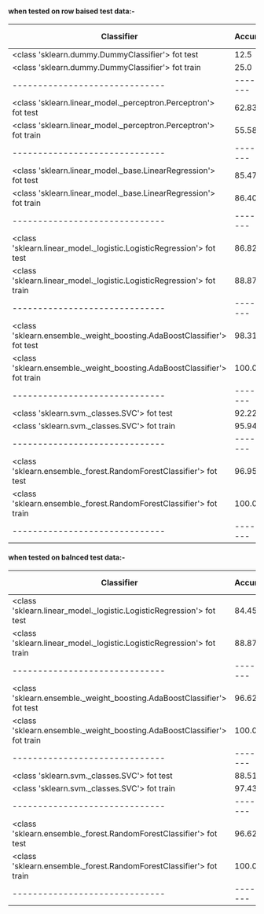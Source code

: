 #### when tested on row baised test data:-
|          Classifier          | Accuracy | F1 Score |
|------------------------------|----------|----------|
| <class 'sklearn.dummy.DummyClassifier'> fot test | 12.5 | 2.7778 |
| <class 'sklearn.dummy.DummyClassifier'> fot train | 25.0 | 10.0 |
|------------------------------|----------|----------|
| <class 'sklearn.linear_model._perceptron.Perceptron'> fot test | 62.8378 | 58.3415 |
| <class 'sklearn.linear_model._perceptron.Perceptron'> fot train | 55.5866 | 51.8252 |
|------------------------------|----------|----------|
| <class 'sklearn.linear_model._base.LinearRegression'> fot test | 85.473 | 85.9395 |
| <class 'sklearn.linear_model._base.LinearRegression'> fot train | 86.406 | 86.6101 |
|------------------------------|----------|----------|
| <class 'sklearn.linear_model._logistic.LogisticRegression'> fot test | 86.8243 | 86.7755 |
| <class 'sklearn.linear_model._logistic.LogisticRegression'> fot train | 88.8734 | 88.8132 |
|------------------------------|----------|----------|
| <class 'sklearn.ensemble._weight_boosting.AdaBoostClassifier'> fot test | 98.3108 | 98.3168 |
| <class 'sklearn.ensemble._weight_boosting.AdaBoostClassifier'> fot train | 100.0 | 100.0 |
|------------------------------|----------|----------|
| <class 'sklearn.svm._classes.SVC'> fot test | 92.2297 | 92.035 |
| <class 'sklearn.svm._classes.SVC'> fot train | 95.9497 | 95.9222 |
|------------------------------|----------|----------|
| <class 'sklearn.ensemble._forest.RandomForestClassifier'> fot test | 96.9595 | 97.001 |
| <class 'sklearn.ensemble._forest.RandomForestClassifier'> fot train | 100.0 | 100.0 |
|------------------------------|----------|----------|

#### when tested on balnced test data:-
|          Classifier          | Accuracy | F1 Score |
|------------------------------|----------|----------|
| <class 'sklearn.linear_model._logistic.LogisticRegression'> fot test | 84.4595 | 83.996 |
| <class 'sklearn.linear_model._logistic.LogisticRegression'> fot train | 88.8734 | 88.8132 |
|------------------------------|----------|----------|
| <class 'sklearn.ensemble._weight_boosting.AdaBoostClassifier'> fot test | 96.6216 | 96.6192 |
| <class 'sklearn.ensemble._weight_boosting.AdaBoostClassifier'> fot train | 100.0 | 100.0 |
|------------------------------|----------|----------|
| <class 'sklearn.svm._classes.SVC'> fot test | 88.5135 | 88.0045 |
| <class 'sklearn.svm._classes.SVC'> fot train | 97.4395 | 97.4304 |
|------------------------------|----------|----------|
| <class 'sklearn.ensemble._forest.RandomForestClassifier'> fot test | 96.6216 | 96.6473 |
| <class 'sklearn.ensemble._forest.RandomForestClassifier'> fot train | 100.0 | 100.0 |
|------------------------------|----------|----------|
